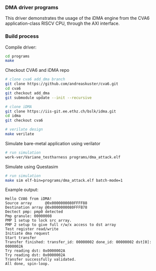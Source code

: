### DMA driver programs
This driver demonstrates the usage of the iDMA engine from the CVA6 application-class RISCV CPU, through the AXI interface.

### Build process

Compile driver:
```bash
cd programs
make
```

Checkout CVA6 and iDMA repo
```bash
# clone cva6 add_dma branch
git clone https://github.com/andreaskuster/cva6.git
cd cva6
git checkout add_dma
git submodule update --init --recursive

# clone iDMA
git clone https://iis-git.ee.ethz.ch/bslk/idma.git
cd idma
git checkout cva6

# verilate design
make verilate
```

Simulate bare-metal application using verilator
```bash
# run simulation
work-ver/Variane_testharness programs/dma_attack.elf
```

Simulate using Questasim
```bash
# run simulation
make sim elf-bin=programs/dma_attack.elf batch-mode=1
```


Example output:
```
Hello CVA6 from iDMA!
Source array      @0x0000000080FFFF88
Destination array @0x0000000080FFFB78
Dectect pmp: pmp0 detected
Pmp granule: 00000008
PMP 1 setup to lock src array.
PMP 2 setup to give full r/w/x access to dst array
Test register read/write
Initiate dma request
Start transfer
Transfer finished: transfer_id: 00000002 done_id: 00000002 dst[0]: 0000002A
Try reading dst: 0x0000002A
Try reading dst: 0x0000002A
Transfer successfully validated.
All done, spin-loop.

```
